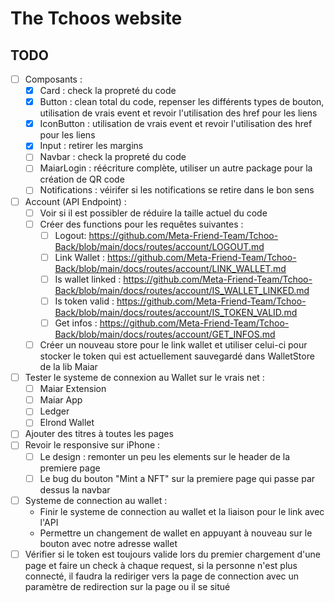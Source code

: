 # The Tchoos website

## TODO
- [ ] Composants : 
    - [x] Card : check la propreté du code
    - [x] Button : clean total du code, repenser les différents types de bouton, utilisation de vrais event et revoir l'utilisation des href pour les liens
    - [x] IconButton : utilisation de vrais event et revoir l'utilisation des href pour les liens
    - [x] Input : retirer les margins
    - [ ] Navbar : check la propreté du code
    - [ ] MaiarLogin : réécriture complète, utiliser un autre package pour la création de QR code
    - [ ] Notifications : véirifer si les notifications se retire dans le bon sens
- [ ] Account (API Endpoint) :
    - [ ] Voir si il est possibler de réduire la taille actuel du code
    - [ ] Créer des functions pour les requêtes suivantes : 
        - [ ] Logout: https://github.com/Meta-Friend-Team/Tchoo-Back/blob/main/docs/routes/account/LOGOUT.md
        - [ ] Link Wallet : https://github.com/Meta-Friend-Team/Tchoo-Back/blob/main/docs/routes/account/LINK_WALLET.md
        - [ ] Is wallet linked : https://github.com/Meta-Friend-Team/Tchoo-Back/blob/main/docs/routes/account/IS_WALLET_LINKED.md
        - [ ] Is token valid : https://github.com/Meta-Friend-Team/Tchoo-Back/blob/main/docs/routes/account/IS_TOKEN_VALID.md
        - [ ] Get infos : https://github.com/Meta-Friend-Team/Tchoo-Back/blob/main/docs/routes/account/GET_INFOS.md
    - [ ] Créer un nouveau store pour le link wallet et utiliser celui-ci pour stocker le token qui est actuellement sauvegardé dans WalletStore de la lib Maiar
- [ ] Tester le systeme de connexion au Wallet sur le vrais net :
    - [ ] Maiar Extension
    - [ ] Maiar App
    - [ ] Ledger
    - [ ] Elrond Wallet
- [ ] Ajouter des titres à toutes les pages
- [ ] Revoir le responsive sur iPhone :
    - [ ] Le design : remonter un peu les elements sur le header de la premiere page
    - [ ] Le bug du bouton "Mint a NFT" sur la premiere page qui passe par dessus la navbar
- [ ] Systeme de connection au wallet :
    - Finir le systeme de connection au wallet et la liaison pour le link avec l'API
    - Permettre un changement de wallet en appuyant à nouveau sur le bouton avec notre adresse wallet
- [ ] Vérifier si le token est toujours valide lors du premier chargement d'une page et faire un check à chaque request, si la personne n'est plus connecté, il faudra la rediriger vers la page de connection avec un paramètre de redirection sur la page ou il se situé